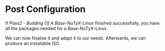 # Post Configuration

If *Pass2 - Building Of A Base-NuTyX-Linux* finished successfully, you have all the packages needed for a 
Base-NuTyX-Linux.

We can now finalise it and adapt it to our needs. Afterwards, we can produce an installable ISO.
